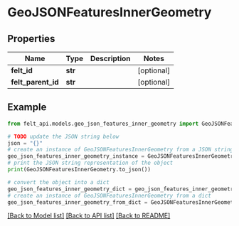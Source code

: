 # GeoJSONFeaturesInnerGeometry


## Properties

Name | Type | Description | Notes
------------ | ------------- | ------------- | -------------
**felt_id** | **str** |  | [optional] 
**felt_parent_id** | **str** |  | [optional] 

## Example

```python
from felt_api.models.geo_json_features_inner_geometry import GeoJSONFeaturesInnerGeometry

# TODO update the JSON string below
json = "{}"
# create an instance of GeoJSONFeaturesInnerGeometry from a JSON string
geo_json_features_inner_geometry_instance = GeoJSONFeaturesInnerGeometry.from_json(json)
# print the JSON string representation of the object
print(GeoJSONFeaturesInnerGeometry.to_json())

# convert the object into a dict
geo_json_features_inner_geometry_dict = geo_json_features_inner_geometry_instance.to_dict()
# create an instance of GeoJSONFeaturesInnerGeometry from a dict
geo_json_features_inner_geometry_from_dict = GeoJSONFeaturesInnerGeometry.from_dict(geo_json_features_inner_geometry_dict)
```
[[Back to Model list]](../README.md#documentation-for-models) [[Back to API list]](../README.md#documentation-for-api-endpoints) [[Back to README]](../README.md)


